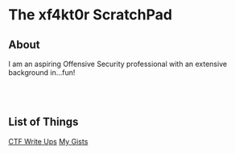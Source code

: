 # **The xf4kt0r ScratchPad**

## **About**
I am an aspiring Offensive Security professional with an extensive background in...fun! 

<br />
<br />

## **List of Things**
[CTF Write Ups](/CTFs/CTF%20Write%20Ups "CTF Write Ups")
[My Gists](/gists "My Gists")
